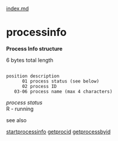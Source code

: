 [index.md](index.md)
# processinfo

**Process Info structure**  


6 bytes total length  

```

position description
      01 process status (see below)  
      02 process ID  
   03-06 process name (max 4 characters)
```
  


*process status*  
R - running



see also

[startprocessinfo](startprocessinfo.md)
[getprocid](getprocid.md)
[getprocessbyid](getprocessbyid.md)

